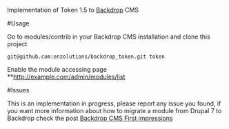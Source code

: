 Implementation of Token 1.5 to [Backdrop](backdropcms.org) CMS

#Usage

Go to modules/contrib in your Backdrop CMS installation and clone this project

```
git@github.com:enzolutions/backdrop_token.git token
```

Enable the module accessing page **http://example.com/admin/modules/list

#Issues

This is an implementation in progress, please report any issue you found, if you want more information about how to migrate a module from Drupal 7 to Backdrop check the post <a href="http://enzolutions.com/articles/2014/12/29/backdrop-cms-first-impressions/">Backdrop CMS First impressions</a>
